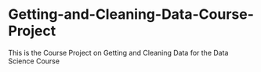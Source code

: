 # Getting-and-Cleaning-Data-Course-Project
This is the Course Project on Getting and Cleaning Data for the Data Science Course
